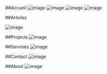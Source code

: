 ##Accueil
![image](https://github.com/user-attachments/assets/205083e1-8db3-488e-99f0-035950ed45c3)
![image](https://github.com/user-attachments/assets/35252fcf-c2d2-41b2-80f4-6eb68ab7fe78)
![image](https://github.com/user-attachments/assets/987b02c0-e418-4d17-828c-e227ec91ca17)
![image](https://github.com/user-attachments/assets/f26dd9ab-5b57-4e4a-bf91-588a84ebf565)

##Articles

![image](https://github.com/user-attachments/assets/e8455eba-a71f-4d14-886d-2b2e480fba04)

##Projects
![image](https://github.com/user-attachments/assets/7843bdda-de22-4f98-b258-f257fe258d68)

##Servises
![image](https://github.com/user-attachments/assets/c4be0d34-5053-4e73-96ab-85cca29ab926)

##Contact
![image](https://github.com/user-attachments/assets/5a76bfbe-474d-4a36-ae3a-f5dad066437c)

##About
![image](https://github.com/user-attachments/assets/ba533100-8411-44d2-9b0a-b74bfa0530ce)
